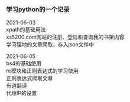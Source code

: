 ### 学习python的一个记录
2021-06-03  
xpath的基础用法  
xs5200.com网站的注册、登陆和查询我的书架内容  
学习猿地的文章爬取，存入json文件中  

2021-06-05  
bs4的基础使用  
re模块和正则表达式的学习使用  
正则表达式爬取文章  
有道翻译  
代理IP的设置  
  

